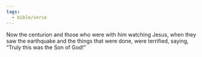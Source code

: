 ```yaml
---
tags:
  - bible/verse
---
```

Now the centurion and those who were with him watching Jesus, when they saw the earthquake and the things that were done, were terrified, saying, “Truly this was the Son of God!”